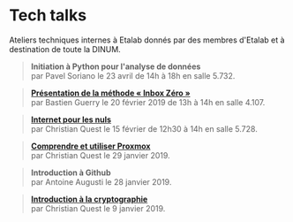 # Tech talks

Ateliers techniques internes à Etalab donnés par des membres d'Etalab
et à destination de toute la DINUM.

> **Initiation à Python pour l'analyse de données**<br/> par Pavel Soriano le 23 avril de 14h à 18h en salle 5.732.

> **[Présentation de la méthode « Inbox Zéro »](https://speakerdeck.com/bzg/merlin-mann-et-marie-kondo-sont-dans-une-boite-demails)**<br/> par Bastien Guerry le 20 février 2019 de 13h à 14h en salle 4.107.

> **[Internet pour les nuls](https://owncloud.data.gouv.fr/s/SsmoSAEC4JnN9Ms)**<br/> par Christian Quest le 15 février de 12h30 à 14h en salle 5.728.

> **[Comprendre et utiliser Proxmox](https://owncloud.data.gouv.fr/s/SsmoSAEC4JnN9Ms)**<br/> par Christian Quest le 29 janvier 2019.

> **Introduction à Github**<br/> par Antoine Augusti le 28 janvier 2019.

> **[Introduction à la cryptographie](https://owncloud.data.gouv.fr/s/SsmoSAEC4JnN9Ms)**<br/> par Christian Quest le 9 janvier 2019.
